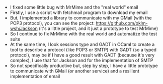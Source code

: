 * I fixed some little bug with MrMime and the "real world" email
* Firstly, I use a script with fetchmail program to download my email
* But, I implemented a library to communicate with my GMail (with the POP3 protocol), you can see the project: https://github.com/oklm-wsh/Jackson (it's a little project, and it just a prototype to test MrMime)
* So I continue to fix MrMime with the real world and automatize the test suite
* At the same time, I look sessions type and GADT in OCaml to create a tool to describe a protocol (like POP3 or SMTP) with GADT (so a typed protocol), may be if I have a good result with GADT (because it's very complex), I use that for Jackson and for the implementation of SMTP
* So not specifically productive but, step by step, I have a little prototype to communicate with GMail (or another service) and a resilient implementation of email
